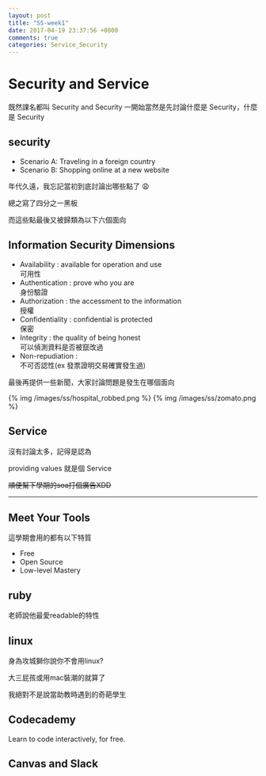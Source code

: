 ```yaml
---
layout: post
title: "SS-week1"
date: 2017-04-19 23:37:56 +0800
comments: true
categories: Service_Security
---
```


# Security and Service

<!--more-->

既然課名都叫 Security and Security
一開始當然是先討論什麼是 Security，什麼是 Security

## security

- Scenario A: Traveling in a foreign country
- Scenario B: Shopping online at a new website

年代久遠，我忘記當初到底討論出哪些點了 😩

總之寫了四分之一黑板

而這些點最後又被歸類為以下六個面向

## Information Security Dimensions
- Availability : available for operation and use
  <br>可用性
- Authentication : prove who you are
  <br>身份驗證
- Authorization : the accessment to the information
  <br>授權
- Confidentiality : confidential is protected
  <br>保密
- Integrity : the quality of being honest
  <br>可以偵測資料是否被竄改過
- Non-repudiation :
  <br>不可否認性(ex 發票證明交易確實發生過)

最後再提供一些新聞，大家討論問題是發生在哪個面向

{% img /images/ss/hospital_robbed.png %}
{% img /images/ss/zomato.png %}

## Service

沒有討論太多，記得是認為

providing values 就是個 Service

<del>順便幫下學期的soa打個廣告XDD<del>

---

## Meet Your Tools

這學期會用的都有以下特質

- Free
- Open Source
- Low-level Mastery

## ruby

老師說他最愛readable的特性

## linux
身為攻城獅你說你不會用linux?

大三屁孩或用mac裝潮的就算了

我絕對不是說當助教時遇到的奇葩學生

## Codecademy
Learn to code interactively, for free.

## Canvas and Slack
